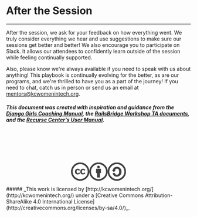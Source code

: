 # After the Session

---

After the session, we ask for your feedback on how everything went. We truly consider everything we hear and use suggestions to make sure our sessions get better and better! We also encourage you to participate on Slack. It allows our attendees to confidently learn outside of the session while feeling continually supported.

Also, please know we're always available if you need to speak with us about anything! This playbook is continually evolving for the better, as are our programs, and we're thrilled to have you as a part of the journey! If you need to chat, catch us in person or send us an email at [mentors@kcwomenintech.org](mailto:mentors@kcwomenintech.org).

##### _This document was created with inspiration and guidance from the [Django Girls Coaching Manual](https://coach.djangogirls.org/), the [RailsBridge Workshop TA documents](http://docs.railsbridge.org/workshop/ta_cheat_sheet), and the [Recurse Center’s User Manual](https://www.recurse.com/manual)_.

<p align="center">
    </br></br></br></br></br>
    <img align="middle" src="images/cc-kcwit.png" alt="KC Women in Tech" />
</p>
##### _This work is licensed by [http://kcwomenintech.org/](http://kcwomenintech.org/) under a [Creative Commons Attribution-ShareAlike 4.0 International License](http://creativecommons.org/licenses/by-sa/4.0/)_.
